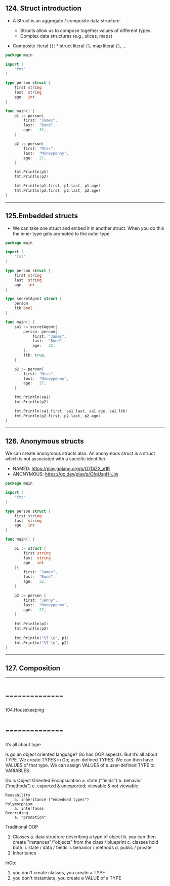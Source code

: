 ## 124. Struct introduction

* A Struct is an aggregate / composite data structure. 
    * Structs allow us to compose together values of different types. 
    * Complex data structures (e.g., slices, maps)

* Composite literal `{}`: * struct literal `{}`, map literal `{}`, ...

```go
package main

import (
	"fmt"
)

type person struct {
	first string
	last  string
	age   int
}

func main() {
	p1 := person{
		first: "James",
		last:  "Bond",
		age:   32,
	}

	p2 := person{
		first: "Miss",
		last:  "Moneypenny",
		age:   27,
	}

	fmt.Println(p1)
	fmt.Println(p2)

	fmt.Println(p1.first, p1.last, p1.age)
	fmt.Println(p2.first, p2.last, p2.age)
}
```

***

## 125.Embedded structs

* We can take one struct and embed it in another struct. When you do this the inner type gets
promoted to the outer type.

```go
package main

import (
	"fmt"
)

type person struct {
	first string
	last  string
	age   int
}

type secretAgent struct {
	person
	ltk bool
}

func main() {
	sa1 := secretAgent{
		person: person{
			first: "James",
			last:  "Bond",
			age:   32,
		},
		ltk: true,
	}

	p2 := person{
		first: "Miss",
		last:  "Moneypenny",
		age:   27,
	}

	fmt.Println(sa1)
	fmt.Println(p2)

	fmt.Println(sa1.first, sa1.last, sa1.age, sa1.ltk)
	fmt.Println(p2.first, p2.last, p2.age)
}
```

***

## 126. Anonymous structs

We can create anonymous structs also. An anonymous struct is a struct which is not
associated with a specific identifier.

* NAMED: https://play.golang.org/p/O7DiZX_e1R
* ANONYMOUS: https://go.dev/play/p/OfqUspH-JIw

```go
package main

import (
	"fmt"
)

type person struct {
	first string
	last  string
	age   int
}

func main() {

	p1 := struct {
		first string
		last  string
		age   int
	}{
		first: "James",
		last:  "Bond",
		age:   32,
	}

	p2 := person {
		first: "Jenny",
		last:  "Moneypenny",
		age:   27,
    }
    
	fmt.Println(p1)
	fmt.Println(p2)
	
    fmt.Println("%T \n", p1)
	fmt.Println("%T \n", p2)
}
```

***

## 127. Composition

***

# --------------
104.Housekeeping
# --------------

It’s all about type

Is go an object oriented language? 
	Go has OOP aspects. But it’s all about TYPE. We create TYPES in Go; user-defined TYPES. 
We can then have VALUES of that type. We can assign VALUES of a user-defined TYPE to VARIABLES. 

Go is Object Oriented
	Encapsulation
		a. state ("fields")
		b. behavior ("methods")
		c. exported & unexported; viewable & not viewable

	Reusability
		a. inheritance ("embedded types")
	Polymorphism 
		a. interfaces
	Overriding
		a. "promotion"

Traditional OOP 
1. Classes
	a. data structure describing a type of object
	b. you can then create "instances"/"objects" from the class / blueprint
	c. classes hold both:
		i. state / data / fields
		ii. behavior / methods
	d. public / private
2. Inheritance

InGo:
1. you don't create classes, you create a TYPE
2. you don't instantiate, you create a VALUE of a TYPE

